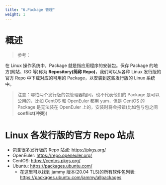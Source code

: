 ```yaml
---
title: "6.Package 管理"
weight: 1
---
```


# 概述

> 参考：

在 Linux 操作系统中，Package 就是指应用程序的安装包。保存 Package 的地方(网站、ISO 等)称为 **Repository(简称 Repo)**，我们可以从各种 Linux 发行版的官方 Repo 中下载对应的可用的 Package，以安装到这些发行版的 Linux 系统中。

> 注意：哪怕两个发行版的包管理器相同，也不代表他们的 Package 是可以公用的，比如 CentOS 和 OpenEuler 都用 yum，但是 CentOS 的 Package 是无法装在 OpenEuler 上的，安装时将会报错(比如包与包之间 **conflict(冲突)**)


# Linux 各发行版的官方 Repo 站点

- 包含很多发行版的 Repo 站点: https://pkgs.org/
- OpenEuler: https://repo.openeuler.org/
- CentOS: https://centos.pkgs.org/
- Ubuntu: https://packages.ubuntu.com/
	- 在这里可以找到 jammy 版本(20.04 TLS)的所有软件包列表: https://packages.ubuntu.com/jammy/allpackages


